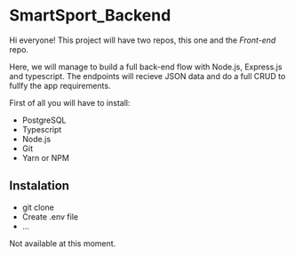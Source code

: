 # SmartSport_Backend

Hi everyone! This project will have two repos, this one and the _Front-end_ repo.

Here, we will manage to build a full back-end flow with Node.js, Express.js and typescript. The endpoints will recieve JSON data and do a full CRUD to fullfy the app requirements.

First of all you will have to install:

- PostgreSQL
- Typescript
- Node.js
- Git
- Yarn or NPM

## Instalation

- git clone <repo-url>
- Create .env file
- ...

Not available at this moment.
